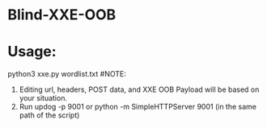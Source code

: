 # Blind-XXE-OOB
# Usage:
python3 xxe.py wordlist.txt
#NOTE:
1. Editing url, headers, POST data, and XXE OOB Payload will be based on your situation.
2. Run updog -p 9001 or python -m SimpleHTTPServer 9001 (in the same path of the script)
